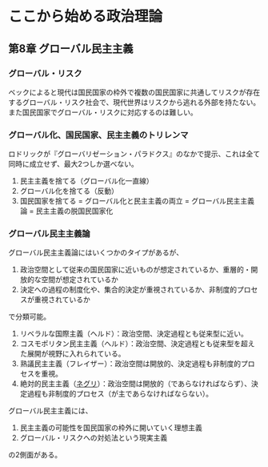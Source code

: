 # ここから始める政治理論

## 第8章 グローバル民主主義

### グローバル・リスク

ベックによると現代は国民国家の枠外で複数の国民国家に共通してリスクが存在するグローバル・リスク社会で、現代世界はリスクから逃れる外部を持たない。また国民国家でグローバル・リスクに対応するのは難しい。

### グローバル化、国民国家、民主主義のトリレンマ

ロドリックが『グローバリゼーション・パラドクス』のなかで提示、これは全て同時に成立せず、最大2つしか選べない。

1. 民主主義を捨てる（グローバル化一直線）
2. グローバル化を捨てる（反動）
3. 国民国家を捨てる = グローバル化と民主主義の両立 = グローバル民主主義論 = 民主主義の脱国民国家化

### グローバル民主主義論

グローバル民主主義論にはいくつかのタイプがあるが、

1. 政治空間として従来の国民国家に近いものが想定されているか、重層的・開放的な空間が想定されているか
2. 決定への過程の制度化や、集合的決定が重視されているか、非制度的プロセスが重視されているか

で分類可能。

1. リベラルな国際主義（ヘルド）：政治空間、決定過程とも従来型に近い。
2. コスモポリタン民主主義（ヘルド）：政治空間、決定過程とも従来型を超えた展開が視野に入れられている。
3. 熟議民主主義（フレイザー）：政治空間は開放的、決定過程も非制度的プロセスを重視。
4. 絶対的民主主義（[ネグリ](../people/negri.md)）：政治空間は開放的（であらなければならず）、決定過程も非制度的プロセス（が主であらなければならない）。

グローバル民主主義には、

1. 民主主義の可能性を国民国家の枠外に開いていく理想主義
2. グローバル・リスクへの対処法という現実主義

の2側面がある。
